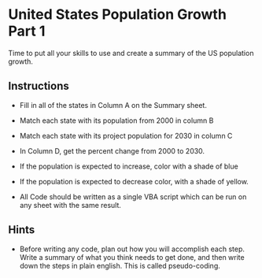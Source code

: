 # United States Population Growth Part 1

Time to put all your skills to use and create a summary of the US population growth.

## Instructions

* Fill in all of the states in Column A on the Summary sheet.

* Match each state with its population from 2000 in column B

* Match each state with its project population for 2030 in column C

* In Column D, get the percent change from 2000 to 2030.

* If the population is expected to increase, color with a shade of blue

* If the population is expected to decrease color, with a shade of yellow.

* All Code should be written as a single VBA script which can be run on any sheet with the same result.

## Hints

* Before writing any code, plan out how you will accomplish each step. Write a summary of what you think needs to get done, and then write down the steps in plain english. This is called pseudo-coding.
